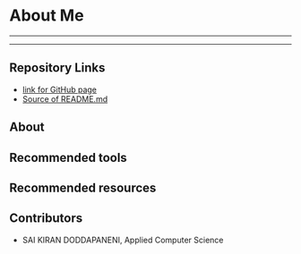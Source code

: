 # About Me
--------------------------------------------------------------------------------------------------------------
--------------------------------------------------------------------------------------------------------------

## Repository Links
-  [link for GitHub page](https://saikirandd.github.io/aboutme/ "page")
-  [Source of README.md ](https://github.com/saikirandd/aboutme "Source")
## About


## Recommended tools

## Recommended resources

## Contributors
- SAI KIRAN DODDAPANENI, Applied Computer Science



